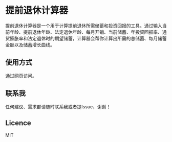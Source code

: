 # 提前退休计算器

提前退休计算器是一个用于计算提前退休所需储蓄和投资回报的工具。通过输入当前年龄、提前退休年龄、法定退休年龄、每月开销、当前储蓄、年投资回报率、通货膨胀率和法定退休时的期望储蓄，计算器会帮你计算出所需的总储蓄、每月储蓄金额以及储蓄增长曲线。

## 使用方式

通过网页访问。

## 联系我

任何建议、需求都请随时联系我或者提Issue，谢谢！

## Licence
 
MIT